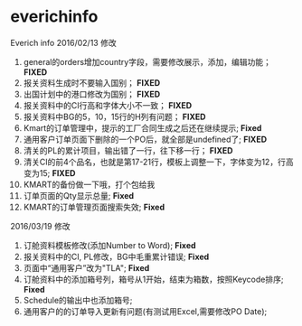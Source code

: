 # everichinfo
Everich info
2016/02/13 修改  
1. general的orders增加country字段，需要修改展示，添加，编辑功能； **FIXED**  
2. 报关资料生成时不要输入国别； **FIXED**  
3. 出国计划中的港口修改为国别； **FIXED**  
4. 报关资料中的CI行高和字体大小不一致； **FIXED**  
5. 报关资料中BG的5，10，15行的H列有问题； **FIXED**  
6. Kmart的订单管理中，提示的工厂合同生成之后还在继续提示; **Fixed**    
7. 通用客户订单页面下删除的一个PO后，就全部是undefined了; **FIXED**  
8. 清关的PL的累计项目，输出错了一行，往下移一行； **FIXED**  
9. 清关CI的前4个品名，也就是第17-21行，模板上调整一下，字体变为12，行高变为15; **FIXED**  
10. KMART的备份做一下哦，打个包给我  
11. 订单页面的Qty显示总量; **Fixed**  
12. KMART的订单管理页面搜索失效; **Fixed**  


2016/03/19 修改  
1. 订舱资料模板修改(添加Number to Word);  **Fixed**  
2. 报关资料中的CI, PL修改，BG中毛重累计错误;  **Fixed**  
3. 页面中“通用客户”改为"TLA";   **Fixed**  
4. 订舱资料中的添加箱号列，箱号从1开始，结束为箱数，按照Keycode排序;  **Fixed**  
5. Schedule的输出中也添加箱号;  
6. 通用客户的的订单导入更新有问题(有测试用Excel,需要修改PO Date);  
